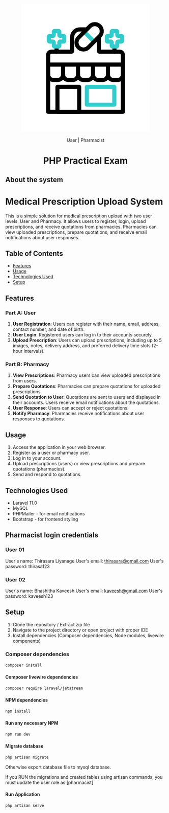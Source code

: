 <p align="center"><img src="public/icons/pharmacy.gif" width="400" alt="Company logo"></p>

<p align="center">
    User | Pharmacist
</p>

<h1 align="center">PHP Practical Exam</h1>

## About the system
# Medical Prescription Upload System

This is a simple solution for medical prescription upload with two user levels: User and Pharmacy. It allows users to register, login, upload prescriptions, and receive quotations from pharmacies. Pharmacies can view uploaded prescriptions, prepare quotations, and receive email notifications about user responses.

## Table of Contents

- [Features](#features)
- [Usage](#usage)
- [Technologies Used](#technologies-used)
- [Setup](#setup)

## Features

### Part A: User

1. **User Registration**: Users can register with their name, email, address, contact number, and date of birth.
2. **User Login**: Registered users can log in to their accounts securely.
3. **Upload Prescription**: Users can upload prescriptions, including up to 5 images, notes, delivery address, and preferred delivery time slots (2-hour intervals).

### Part B: Pharmacy

1. **View Prescriptions**: Pharmacy users can view uploaded prescriptions from users.
2. **Prepare Quotations**: Pharmacies can prepare quotations for uploaded prescriptions.
3. **Send Quotation to User**: Quotations are sent to users and displayed in their accounts. Users receive email notifications about the quotations.
4. **User Response**: Users can accept or reject quotations.
5. **Notify Pharmacy**: Pharmacies receive notifications about user responses to quotations.

## Usage

1. Access the application in your web browser.
2. Register as a user or pharmacy user.
3. Log in to your account.
4. Upload prescriptions (users) or view prescriptions and prepare quotations (pharmacies).
5. Send and respond to quotations.

## Technologies Used

- Laravel 11.0
- MySQL
- PHPMailer - for email notifications
- Bootstrap - for frontend styling

## Pharmacist login credentials
### User 01
User's name: Thirasara Liyanage
User's email: thirasara@gmail.com
User's password: thirasa123

### User 02
User's name: Bhashitha Kaveesh
User's email: kaveesh@gmail.com
User's password: kaveesh123


## Setup
1. Clone the repository / Extract zip file
2. Navigate to the project directory or open project with proper IDE
3. Install dependencies (Composer dependencies, Node modules, livewire compenents)

### Composer dependencies
```sh
composer install
```
#### Composer livewire dependencies
```sh
composer require laravel/jetstream
```
#### NPM dependencies
```sh
npm install
```
#### Run any necessary NPM
```sh
npm run dev
```
#### Migrate database
```sh
php artisan migrate
```
<p>Otherwise export database file to mysql database.</p>
<p>If you RUN the migrations and created tables using artisan commands, you must update the user role as [pharmacist]</p>

#### Run Application
```sh
php artisan serve
```
